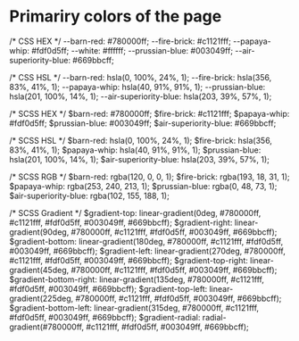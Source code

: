 # Primariry colors of the page
/* CSS HEX */
--barn-red: #780000ff;
--fire-brick: #c1121fff;
--papaya-whip: #fdf0d5ff;
--white:  #ffffff;
--prussian-blue: #003049ff;
--air-superiority-blue: #669bbcff;

/* CSS HSL */
--barn-red: hsla(0, 100%, 24%, 1);
--fire-brick: hsla(356, 83%, 41%, 1);
--papaya-whip: hsla(40, 91%, 91%, 1);
--prussian-blue: hsla(201, 100%, 14%, 1);
--air-superiority-blue: hsla(203, 39%, 57%, 1);

/* SCSS HEX */
$barn-red: #780000ff;
$fire-brick: #c1121fff;
$papaya-whip: #fdf0d5ff;
$prussian-blue: #003049ff;
$air-superiority-blue: #669bbcff;

/* SCSS HSL */
$barn-red: hsla(0, 100%, 24%, 1);
$fire-brick: hsla(356, 83%, 41%, 1);
$papaya-whip: hsla(40, 91%, 91%, 1);
$prussian-blue: hsla(201, 100%, 14%, 1);
$air-superiority-blue: hsla(203, 39%, 57%, 1);

/* SCSS RGB */
$barn-red: rgba(120, 0, 0, 1);
$fire-brick: rgba(193, 18, 31, 1);
$papaya-whip: rgba(253, 240, 213, 1);
$prussian-blue: rgba(0, 48, 73, 1);
$air-superiority-blue: rgba(102, 155, 188, 1);

/* SCSS Gradient */
$gradient-top: linear-gradient(0deg, #780000ff, #c1121fff, #fdf0d5ff, #003049ff, #669bbcff);
$gradient-right: linear-gradient(90deg, #780000ff, #c1121fff, #fdf0d5ff, #003049ff, #669bbcff);
$gradient-bottom: linear-gradient(180deg, #780000ff, #c1121fff, #fdf0d5ff, #003049ff, #669bbcff);
$gradient-left: linear-gradient(270deg, #780000ff, #c1121fff, #fdf0d5ff, #003049ff, #669bbcff);
$gradient-top-right: linear-gradient(45deg, #780000ff, #c1121fff, #fdf0d5ff, #003049ff, #669bbcff);
$gradient-bottom-right: linear-gradient(135deg, #780000ff, #c1121fff, #fdf0d5ff, #003049ff, #669bbcff);
$gradient-top-left: linear-gradient(225deg, #780000ff, #c1121fff, #fdf0d5ff, #003049ff, #669bbcff);
$gradient-bottom-left: linear-gradient(315deg, #780000ff, #c1121fff, #fdf0d5ff, #003049ff, #669bbcff);
$gradient-radial: radial-gradient(#780000ff, #c1121fff, #fdf0d5ff, #003049ff, #669bbcff);